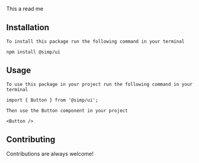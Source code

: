 This a read me

## Installation

`To install this package run the following command in your terminal`

`npm install @simp/ui`

## Usage

`To use this package in your project run the following command in your terminal`

`import { Button } from '@simp/ui';`

`Then use the Button component in your project`

`<Button />`

## Contributing

Contributions are always welcome!
